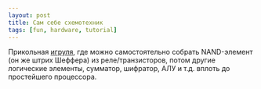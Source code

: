 ```yaml
---
layout: post
title: Сам себе схемотехник
tags: [fun, hardware, tutorial]
---
```

Прикольная [игруля](https://nandgame.com/), где можно самостоятельно собрать NAND-элемент (он же штрих Шеффера) из реле/транзисторов, потом другие логические элементы, сумматор, шифратор, АЛУ и т.д. вплоть до простейшего процессора.

